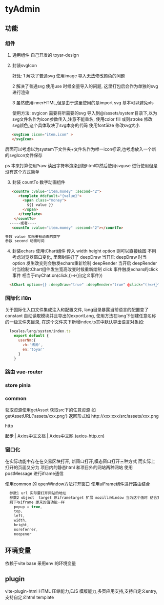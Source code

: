 # tyAdmin

## 功能

### 组件

1. 通用组件 自己开发的 toyar-design
2. 封装svgIcon

   好处:
   1 解决了普通svg 使用image 导入无法修改颜色的问题
   
   2 解决了普通svg 使用use 时候全量导入的问题, 这里打包后会作为单独的svg进行渲染
   
   3 虽然使用innerHTML,但是由于这里使用的是import svg 基本可以避免xls
   
   使用方法:
   svgicon 需要将所需要的svg 导入到@/assets/system目录下,以为svg文件名作为icon参数传入,注意不能重名,
   使用color fill 或则stroke 修改svg颜色,这个具体取决了svg本身的代码
   使用fontSize 修改svg大小

```html
   <svgIcon :icon="item.icon" >
   </svgIcon>
```

后面可以考虑以为system下文件夹+文件名作为唯一icon标识,也考虑放入一个新的svgIcon文件保存

ps 本来打算使用?raw 读出字符串渲染到根html中然后使用svguse 进行使用但是没有这个方式简单

3. 封装 countTo  数字动画组件

```html
   <countTo :value="item.money" :second="2">
      <template #default="{value}">
        <span class="money">
          ${{ value }}
        </span>
      </template>
    </countTo>
  -----或者----
   <countTo :value="item.money" :second="2"></countTo>

参数 value 实际要有动画的数字 
参数 second 动画时间
```

4. 封装echars
   使用tChart组件 传入 width height option 则可以直接绘图 不用考虑浏览器窗口变化, 里面封装好了
   deepDraw 当开启 deepDraw 时当option 发生改变则会触发echars重新绘制
   deepRender 当开启 deepRender 时当绘制tChart组件发生宽高改变时候重新绘制
   click 事件触发echars的click事件 相当于myChat.on(click,()=>{自定义事件})

```html
  <tChart option={} :deepDraw="true" :deepRender="true" @click="()=>{}">

```

### 国际化 i18n

  关于国际化入口文件集成注入和配置文件, lang目录暴露当前语言的配置变了constant 自动读取模块并且导出的exportLang, 使用方法在lang下创建任意名称的一级文件夹目录, 在这个文件夹下新增index.ts其中默认导出语言对象如:

```JavaScript
  locales/lang/system/index.ts
    export default {
      userNm:{
        zh:'拓源',
        en:'toyar'
      }
    }
```

### 路由 vue-router

### store pinia

### common

获取资源使用getAsset 获取src下的任意资源 如 getAssetURL('assets/xxx.png') 返回形式如 http://xxx:xxx/src/assets/xxx.png


http

[起步 | Axios中文文档 | Axios中文网 (axios-http.cn)](https://www.axios-http.cn/docs/intro)


### 窗口化

在实际功能中存在在交易区块打开, 新窗口打开,模态窗口打开三种方式
而实际上打开的页面又分为 项目内的静态html 和项目外的网站两种网站
使用postMessage 进行iframe通信

使用common 的 openWindow方法打开窗口 使用uiFrame组件进行路由结合

```JavaScript
  参数1 url 实际要打开网站的地址
  参数2 object  target 原iframetarget 扩展 mozillaWindow 当为这个值时 结合宽高 形成模态窗口
  剩下与iframe 原来的值功能一样
    popup = true,
    top,
    left,
    width,
    height,
    noreferrer,
    noopener
```

## 环境变量

依赖于vite
base 采用env 的环境变量

## plugin

vite-plugin-html
HTML 压缩能力,EJS 模版能力,多页应用支持,支持自定义entry,支持自定义html template
